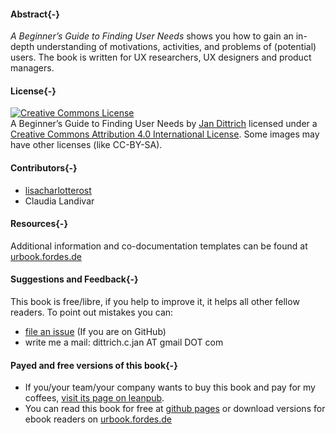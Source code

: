 
#### Abstract{-}

_A Beginner’s Guide to Finding User Needs_ shows you how to gain an in-depth understanding of motivations, activities, and problems of (potential) users. The book is written for UX researchers, UX designers and product managers.

#### License{-}
 
 <a rel="license" href="http://creativecommons.org/licenses/by/4.0/"><img alt="Creative Commons License" style="border-width:0" src="https://i.creativecommons.org/l/by/4.0/88x31.png" /></a><br /><span xmlns:dct="http://purl.org/dc/terms/" property="dct:title">A Beginner’s Guide to Finding User Needs</span> by <a xmlns:cc="http://creativecommons.org/ns#" href="https://github.com/jdittrich" property="cc:attributionName" rel="cc:attributionURL">Jan Dittrich</a>  licensed under a  <a rel="license" href="http://creativecommons.org/licenses/by/4.0/">Creative Commons Attribution 4.0 International License</a>. Some images may have other licenses (like CC-BY-SA).

#### Contributors{-}

* [lisacharlotterost](https://github.com/lisacharlotterost)
* Claudia Landivar

#### Resources{-}

Additional information and co-documentation templates can be found at [urbook.fordes.de](https://urbook.fordes.de)

#### Suggestions and Feedback{-}

This book is free/libre, if you help to improve it, it helps all other fellow readers. To point out mistakes you can:

* [file an issue](https://github.com/jdittrich/userNeedResearchBook/issues) (If you are on GitHub)
* write me a mail: dittrich.c.jan AT gmail DOT com

#### Payed and free versions of this book{-}

* If you/your team/your company wants to buy this book and pay for my coffees, [visit its page on leanpub](https://leanpub.com/beginnersguidetofindinguserneeds/). 
* You can read this book for free at [github pages](https://jdittrich.github.io/userNeedResearchBook/) or download versions for ebook readers on [urbook.fordes.de](https://urbook.fordes.de/)
